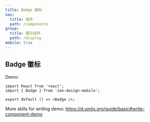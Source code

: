 ```yaml
---
title: Badge 徽标
nav:
  title: 组件
  path: /components
group:
  title: 展示组件
  path: /display
mobile: true
---
```


## Badge 徽标

Demo:

```tsx
import React from 'react';
import { Badge } from 'zan-design-mobile';

export default () => <Badge />;
```

More skills for writing demo: <https://d.umijs.org/guide/basic#write-component-demo>
